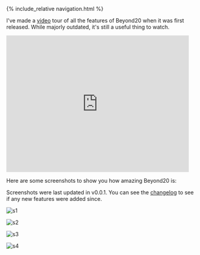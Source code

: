 {% include_relative navigation.html %}

I've made a [video](https://www.youtube.com/watch?v=mY0MNNrHHdM) tour of all the features of Beyond20 when it was first released. While majorly outdated, it's still a useful thing to watch.

<iframe width="480" height="360" src="http://www.youtube.com/embed/mY0MNNrHHdM" frameborder="0"> </iframe>

Here are some screenshots to show you how amazing Beyond20 is:

Screenshots were last updated in v0.0.1. You can see the [changelog](Changelog) to see if any new features were added since.

![s1](https://lh3.googleusercontent.com/HH_vr8XrWxnNXfs1Nlo6Lybv5_zpmsA3k_nSBq_6bvQttkBCZY3dd4WYhLNmsLJ0L0md3zW2TSo=w640-h400-e365)

![s2](https://lh3.googleusercontent.com/9mNwVHnIJwOdYEqTRuTBKNfx5gT3M9XcChUhdGCGATyGMlor0wnSwjtCqRvGMMKRpQtJYhbCuuc=w640-h400-e365)

![s3](https://lh3.googleusercontent.com/3f7I6izvPY42YpWWEGq_7sxPlDdpD09P-4VRBrImpWZR6X73n1l6P56-tXMtPOE7SVhr5xX62w=w640-h400-e365)

![s4](https://lh3.googleusercontent.com/1RGPhVFfYRtaAge-wQIzGvgwucUAitGoxXBHnkm8X7dL6O3nEOIU_DEs4pNd9NT2zQodDek0=w640-h400-e365)

